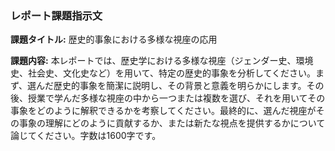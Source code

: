 ### レポート課題指示文

**課題タイトル:** 歴史的事象における多様な視座の応用

**課題内容:** 本レポートでは、歴史学における多様な視座（ジェンダー史、環境史、社会史、文化史など）を用いて、特定の歴史的事象を分析してください。まず、選んだ歴史的事象を簡潔に説明し、その背景と意義を明らかにします。その後、授業で学んだ多様な視座の中から一つまたは複数を選び、それを用いてその事象をどのように解釈できるかを考察してください。最終的に、選んだ視座がその事象の理解にどのように貢献するか、または新たな視点を提供するかについて論じてください。字数は1600字です。
